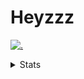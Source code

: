 # Heyzzz  

[![.](https://skillicons.dev/icons?i=js,java)](https://skillicons.dev)  

<details>
<summary>Stats</summary
<!--START_SECTION:waka-->

```txt
TypeScript   55 mins         ███████████░░░░░░░░░░░░░░   44.65 %
CSS          37 mins         ███████▓░░░░░░░░░░░░░░░░░   30.47 %
JavaScript   24 mins         █████░░░░░░░░░░░░░░░░░░░░   20.19 %
XML          5 mins          █▒░░░░░░░░░░░░░░░░░░░░░░░   04.67 %
JSON         0 secs          ░░░░░░░░░░░░░░░░░░░░░░░░░   00.03 %
```

<!--END_SECTION:waka-->
</details>
